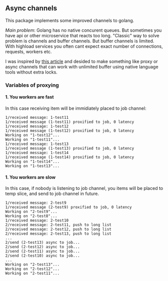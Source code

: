 ## Async channels 

This package implements some improved channels to golang. 

_Main problem_: Golang has no native concurent queues. But sometimes you have api or other microservice that reacts too long. 
"Сlassic" way to solve problem is channels and buffer channels. But buffer channels is limited. With highload services you often cant expect exact number of connections, requests, workers etc. 

I was inspired by [this article](http://marcio.io/2015/07/handling-1-million-requests-per-minute-with-golang/) and desided to make something like proxy or async channels that can work with unlimited buffer using native language tools without extra locks. 


### Variables of proxying

#### 1. You workers are fast

In this case receiving item will be immidiately placed to job channel:
```
1/received message: 1-test11
1/received message (1-test11) proxified to job, 0 latency
1/received message: 1-test12
1/received message (1-test12) proxified to job, 0 latency
Working on "1-test12"...
Working on "1-test11"...
1/received message: 1-test13
1/received message (1-test13) proxified to job, 0 latency
1/received message: 1-test14
1/received message (1-test14) proxified to job, 0 latency
Working on "1-test14"...
Working on "1-test13"...
```

#### 1. You workers are slow

In this case, if nobody is listening to job channel, you items will be placed to temp slice, and send to job channel in future.
```
1/received message: 2-test9
1/received message (2-test9) proxified to job, 0 latency
Working on "2-test9"...
Working on "2-test8"...
1/received message: 2-test10
2/received message: 2-test11, push to long list
2/received message: 2-test12, push to long list
2/received message: 2-test13, push to long list
...
2/send (2-test13) async to job...
2/send (2-test12) async to job...
2/send (2-test11) async to job...
2/send (2-test10) async to job...
...
Working on "2-test13"...
Working on "2-test12"...
Working on "2-test11"...
```

